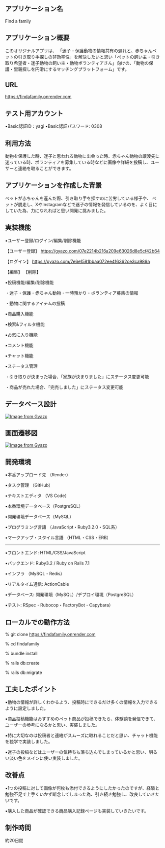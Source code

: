 

## アプリケーション名
Find a family

## アプリケーション概要
このオリジナルアプリは、
「迷子・保護動物の情報共有の遅れと、赤ちゃんペットの引き取り手探しの非効率性」を解決したいと思い「ペットの飼い主・引き取り希望者・迷子動物の飼い主・動物ボランティアさん」向けの、「動物の保護・里親探しを円滑にするマッチングプラットフォーム」です。

## URL
https://findafamily.onrender.com

## テスト用アカウント
▪️Basic認証ID：yagi
▪️Basic認証パスワード: 0308

## 利用方法
動物を保護した時、迷子と思われる動物に出会った時、赤ちゃん動物の譲渡先に迷っている時、ボランティアを募集している時などに画像や詳細を投稿し、ユーザーと連絡を取ることができます。

## アプリケーションを作成した背景
ペットが赤ちゃんを産んだ際、引き取り手を探すのに苦労している様子や、
ペットが脱走し、XやInstagramなどで迷子の情報を発信しているのを、よく目にしていた為、力になれればと思い開発に挑みました。

## 実装機能
▪️ユーザー登録/ログイン/編集/削除機能

【ユーザー登録】
https://gyazo.com/07e2214b216a209e63026d8e5cf42b64

【ログイン】
https://gyazo.com/7e6e1581bbaa072ee416362ce3ca989a

【編集】
【削除】

▪️投稿機能/編集/削除機能

・迷子・保護・赤ちゃん動物・一時預かり・ボランティア募集の情報

・動物に関するアイテムの投稿

▪️商品購入機能

▪️検索&フィルタ機能

▪️お気に入り機能

▪️コメント機能

▪️チャット機能

▪️ステータス管理

・引き取りが決まった場合、「家族が決まりました」にステータス変更可能

・商品が売れた場合、「完売しました」にステータス変更可能

## データベース設計
[![Image from Gyazo](https://i.gyazo.com/b3403395b60277b29f94617d5eb85f31.png)](https://gyazo.com/b3403395b60277b29f94617d5eb85f31)

## 画面遷移図
[![Image from Gyazo](https://i.gyazo.com/e6981b22d31bec2743d9d315a9408720.png)](https://gyazo.com/e6981b22d31bec2743d9d315a9408720)

## 開発環境
▪️本番アップロード先 （Render）

▪️タスク管理 （GitHub）

▪️テキストエディタ （VS Code）

▪️本番環境データベース（PostgreSQL）

▪️開発環境データベース（MySQL）

▪️プログラミング言語 （JavaScript・Ruby3.2.0・SQL系）

▪️マークアップ・スタイル言語 （HTML・CSS・ERB）

____________________________________

▪️フロントエンド: HTML/CSS/JavaScript

▪️バックエンド: Ruby3.2 / Ruby on Rails 7.1

▪️インフラ （MySQL・Redis）

▪️リアルタイム通信: ActionCable

▪️データベース: 開発環境（MySQL）/デプロイ環境（PostgreSQL）

▪️テスト: RSpec・Rubocop・FactoryBot・Capybara）


## ローカルでの動作方法
% git clone https://findafamily.onrender.com

% cd findafamily

% bundle install

% rails db:create

% rails db:migrate

## 工夫したポイント
▪️動物の情報が詳しくわかるよう、投稿時にできるだけ多くの情報を入力できるように設定しました。

▪️商品投稿機能はおすすめのペット商品が投稿できたら、体験談を発信できて、ユーザーの参考になるかと思い、実装しました。

▪️特に大切なのは投稿者と連絡がスムーズに取れることだと思い、チャット機能を独学で実装しました。

▪️迷子の投稿などはユーザーの気持ちも落ち込んでしまっているかと思い、明るい淡い色をメインに使い実装しました。


## 改善点
▪️1つの投稿に対して画像が何枚も添付できるようにしたかったのですが、経験と勉強不足で上手くいかず断念してしまった為、引き続き勉強し、改良していきたいです。

▪購入した商品が確認できる商品購入記録ページも実装していきたいです。

## 制作時間
約20日間
